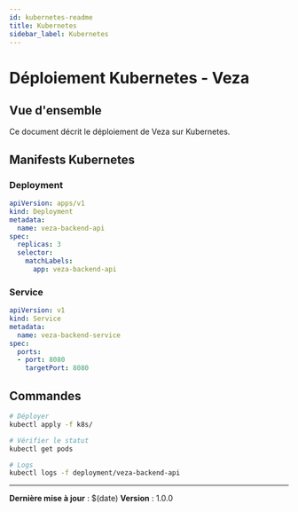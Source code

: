 ```yaml
---
id: kubernetes-readme
title: Kubernetes
sidebar_label: Kubernetes
---
```


# Déploiement Kubernetes - Veza

## Vue d'ensemble

Ce document décrit le déploiement de Veza sur Kubernetes.

## Manifests Kubernetes

### Deployment
```yaml
apiVersion: apps/v1
kind: Deployment
metadata:
  name: veza-backend-api
spec:
  replicas: 3
  selector:
    matchLabels:
      app: veza-backend-api
```

### Service
```yaml
apiVersion: v1
kind: Service
metadata:
  name: veza-backend-service
spec:
  ports:
  - port: 8080
    targetPort: 8080
```

## Commandes

```bash
# Déployer
kubectl apply -f k8s/

# Vérifier le statut
kubectl get pods

# Logs
kubectl logs -f deployment/veza-backend-api
```

---

**Dernière mise à jour** : $(date)
**Version** : 1.0.0 